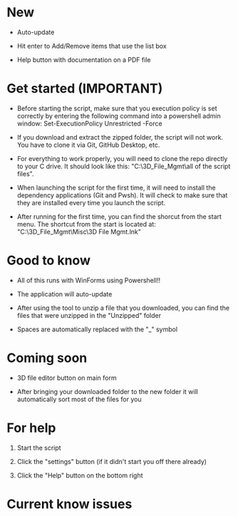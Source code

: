 # New

- Auto-update

- Hit enter to Add/Remove items that use the list box

- Help button with documentation on a PDF file

# Get started (IMPORTANT)

- Before starting the script, make sure that you execution policy is set correctly by entering the following command into a powershell admin window: Set-ExecutionPolicy Unrestricted -Force

- If you download and extract the zipped folder, the script will not work. You have to clone it via Git, GitHub Desktop, etc.

- For everything to work properly, you will need to clone the repo directly to your C drive. It should look like this: "C:\3D_File_Mgmt\all of the script files".

- When launching the script for the first time, it will need to install the dependency applications (Git and Pwsh). It will check to make sure that they are installed every time you launch the script.

- After running for the first time, you can find the shorcut from the start menu. The shortcut from the start is located at: "C:\3D_File_Mgmt\Misc\3D File Mgmt.lnk"

# Good to know

- All of this runs with WinForms using Powershell!!

- The application will auto-update

- After using the tool to unzip a file that you downloaded, you can find the files that were unzipped in the "Unzipped" folder

- Spaces are automatically replaced with the "_" symbol

# Coming soon

- 3D file editor button on main form

- After bringing your downloaded folder to the new folder it will automatically sort most of the files for you

# For help

1. Start the script

2. Click the "settings" button (if it didn't start you off there already)

3. Click the "Help" button on the bottom right

# Current know issues
